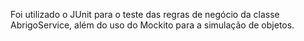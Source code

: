 Foi utilizado o JUnit para o teste das regras de negócio da classe AbrigoService, além do uso do Mockito para a simulação de objetos.

